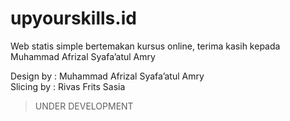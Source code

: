 # upyourskills.id

Web statis simple bertemakan kursus online, terima kasih kepada Muhammad Afrizal Syafa’atul Amry

Design by   : Muhammad Afrizal Syafa’atul Amry
<br>
Slicing by  : Rivas Frits Sasia

> UNDER DEVELOPMENT